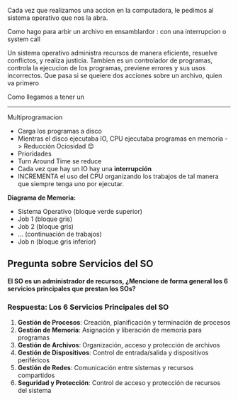 Cada vez que realizamos una accion en la computadora, le pedimos al sistema operativo que nos la abra.

Como hago para arbir un archivo en ensamblardor : con una interrupcion o system call

Un sistema operativo administra recursos de manera eficiente, resuelve conflictos, y realiza justicia. Tambien es un controlador de programas, controla la ejecucion de los programas, previene errores y sus usos incorrectos. Que pasa si se queiere dos acciones sobre un archivo, quien va primero

Como llegamos a tener un 



-----

Multiprogramacion
- Carga los programas a disco
- Mientras el disco ejecutaba IO, CPU ejecutaba programas en memoria -> Reducción Ociosidad 😊
- Prioridades
- Turn Around Time se reduce
- Cada vez que hay un IO hay una **interrupción**
- INCREMENTA el uso del CPU organizando los trabajos de tal manera que siempre tenga uno por ejecutar.

**Diagrama de Memoria:**
- Sistema Operativo (bloque verde superior)
- Job 1 (bloque gris)
- Job 2 (bloque gris)
- ... (continuación de trabajos)
- Job n (bloque gris inferior)

## Pregunta sobre Servicios del SO

**El SO es un administrador de recursos, ¿Mencione de forma general los 6 servicios principales que prestan los SOs?**

### Respuesta: Los 6 Servicios Principales del SO

1. **Gestión de Procesos**: Creación, planificación y terminación de procesos
2. **Gestión de Memoria**: Asignación y liberación de memoria para programas
3. **Gestión de Archivos**: Organización, acceso y protección de archivos
4. **Gestión de Dispositivos**: Control de entrada/salida y dispositivos periféricos
5. **Gestión de Redes**: Comunicación entre sistemas y recursos compartidos
6. **Seguridad y Protección**: Control de acceso y protección de recursos del sistema